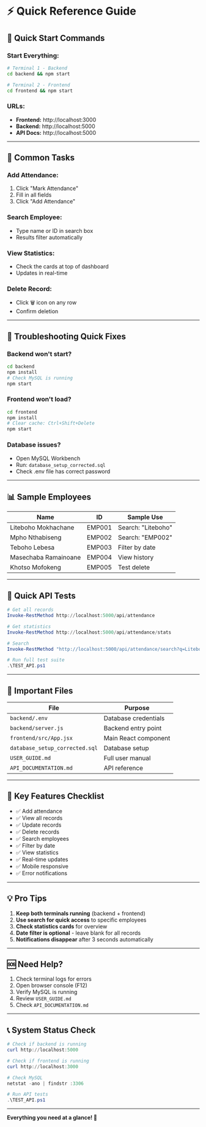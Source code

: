 # ⚡ Quick Reference Guide

## 🚀 Quick Start Commands

### Start Everything:
```bash
# Terminal 1 - Backend
cd backend && npm start

# Terminal 2 - Frontend  
cd frontend && npm start
```

### URLs:
- **Frontend:** http://localhost:3000
- **Backend:** http://localhost:5000
- **API Docs:** http://localhost:5000

---

## 📝 Common Tasks

### Add Attendance:
1. Click "Mark Attendance"
2. Fill in all fields
3. Click "Add Attendance"

### Search Employee:
- Type name or ID in search box
- Results filter automatically

### View Statistics:
- Check the cards at top of dashboard
- Updates in real-time

### Delete Record:
- Click 🗑️ icon on any row
- Confirm deletion

---

## 🔧 Troubleshooting Quick Fixes

### Backend won't start?
```bash
cd backend
npm install
# Check MySQL is running
npm start
```

### Frontend won't load?
```bash
cd frontend
npm install
# Clear cache: Ctrl+Shift+Delete
npm start
```

### Database issues?
- Open MySQL Workbench
- Run: `database_setup_corrected.sql`
- Check .env file has correct password

---

## 📊 Sample Employees

| Name | ID | Sample Use |
|------|-----|-----------|
| Liteboho Mokhachane | EMP001 | Search: "Liteboho" |
| Mpho Nthabiseng | EMP002 | Search: "EMP002" |
| Teboho Lebesa | EMP003 | Filter by date |
| Masechaba Ramainoane | EMP004 | View history |
| Khotso Mofokeng | EMP005 | Test delete |

---

## 🧪 Quick API Tests

```powershell
# Get all records
Invoke-RestMethod http://localhost:5000/api/attendance

# Get statistics
Invoke-RestMethod http://localhost:5000/api/attendance/stats

# Search
Invoke-RestMethod "http://localhost:5000/api/attendance/search?q=Liteboho"

# Run full test suite
.\TEST_API.ps1
```

---

## 📂 Important Files

| File | Purpose |
|------|---------|
| `backend/.env` | Database credentials |
| `backend/server.js` | Backend entry point |
| `frontend/src/App.jsx` | Main React component |
| `database_setup_corrected.sql` | Database setup |
| `USER_GUIDE.md` | Full user manual |
| `API_DOCUMENTATION.md` | API reference |

---

## 🎯 Key Features Checklist

- ✅ Add attendance
- ✅ View all records
- ✅ Update records
- ✅ Delete records
- ✅ Search employees
- ✅ Filter by date
- ✅ View statistics
- ✅ Real-time updates
- ✅ Mobile responsive
- ✅ Error notifications

---

## 💡 Pro Tips

1. **Keep both terminals running** (backend + frontend)
2. **Use search for quick access** to specific employees
3. **Check statistics cards** for overview
4. **Date filter is optional** - leave blank for all records
5. **Notifications disappear** after 3 seconds automatically

---

## 🆘 Need Help?

1. Check terminal logs for errors
2. Open browser console (F12)
3. Verify MySQL is running
4. Review `USER_GUIDE.md`
5. Check `API_DOCUMENTATION.md`

---

## 📞 System Status Check

```powershell
# Check if backend is running
curl http://localhost:5000

# Check if frontend is running
curl http://localhost:3000

# Check MySQL
netstat -ano | findstr :3306

# Run API tests
.\TEST_API.ps1
```

---

**Everything you need at a glance! 🚀**
